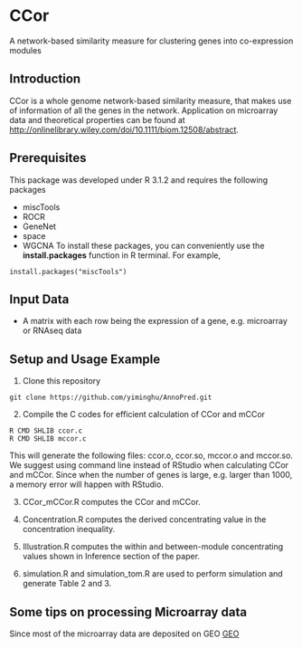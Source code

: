 # CCor
A network-based similarity measure for clustering genes into co-expression modules

## Introduction
CCor is a whole genome network-based similarity measure, that makes use of information of all the genes in the network. Application on microarray data and theoretical properties can be found at http://onlinelibrary.wiley.com/doi/10.1111/biom.12508/abstract. 

## Prerequisites
This package was developed under R 3.1.2 and requires the following packages
* miscTools
* ROCR
* GeneNet
* space
* WGCNA
To install these packages, you can conveniently use the **install.packages** function in R terminal. For example,
```
install.packages("miscTools")
```

## Input Data
* A matrix with each row being the expression of a gene, e.g. microarray or RNAseq data

## Setup and Usage Example
1) Clone this repository
```
git clone https://github.com/yiminghu/AnnoPred.git
```
2) Compile the C codes for efficient calculation of CCor and mCCor
```
R CMD SHLIB ccor.c
R CMD SHLIB mccor.c
```
This will generate the following files: ccor.o, ccor.so, mccor.o and mccor.so. We suggest using command line instead of RStudio when calculating CCor and mCCor. Since when the number of genes is large, e.g. larger than 1000, a memory error will happen with RStudio.

3) CCor_mCCor.R computes the CCor and mCCor. 

4) Concentration.R computes the derived concentrating value in the concentration inequality.

5) Illustration.R computes the within and between-module concentrating values shown in Inference section of the paper.

6) simulation.R and simulation_tom.R are used to perform simulation and generate Table 2 and 3.

## Some tips on processing Microarray data
Since most of the microarray data are deposited on GEO <a href="https://www.ncbi.nlm.nih.gov/geo/">GEO</a>
